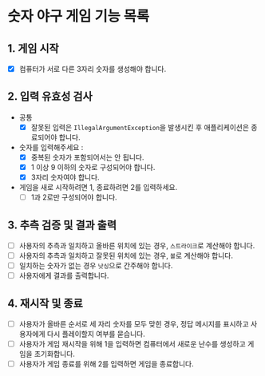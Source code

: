 # 숫자 야구 게임 기능 목록

## 1. 게임 시작

* [X] 컴퓨터가 서로 다른 3자리 숫자를 생성해야 합니다.

## 2. 입력 유효성 검사

* 공통
  * [X] 잘못된 입력은 `IllegalArgumentException`을 발생시킨 후 애플리케이션은 종료되어야 합니다.

* 숫자를 입력해주세요 :
  * [X] 중복된 숫자가 포함되어서는 안 됩니다.
  * [X] 1 이상 9 이하의 숫자로 구성되어야 합니다.
  * [X] 3자리 숫자여야 합니다.

* 게임을 새로 시작하려면 1, 종료하려면 2를 입력하세요.
  * [ ] 1과 2로만 구성되어야 합니다.

## 3. 추측 검증 및 결과 출력

* [ ] 사용자의 추측과 일치하고 올바른 위치에 있는 경우, `스트라이크`로 계산해야 합니다.
* [ ] 사용자의 추측과 일치하고 잘못된 위치에 있는 경우, `볼`로 계산해야 합니다.
* [ ] 일치하는 숫자가 없는 경우 `낫싱`으로 간주해야 합니다.
* [ ] 사용자에게 결과를 출력합니다.

## 4. 재시작 및 종료

* [ ] 사용자가 올바른 순서로 세 자리 숫자를 모두 맞힌 경우, 정답 메시지를 표시하고 사용자에게 다시 플레이할지 여부를 묻습니다.
* [ ] 사용자가 게임 재시작을 위해 1을 입력하면 컴퓨터에서 새로운 난수를 생성하고 게임을 초기화합니다.
* [ ] 사용자가 게임 종료를 위해 2를 입력하면 게임을 종료합니다.
